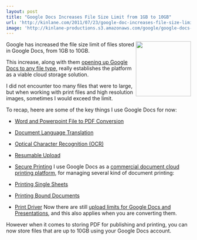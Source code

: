 ```yaml
---
layout: post
title: "Google Docs Increases File Size Limit from 1GB to 10GB"
url: 'http://kinlane.com/2011/07/23/google-doc-increases-file-size-limit-from-1gb-to-10gb/'
image: 'http://kinlane-productions.s3.amazonaws.com/google/google-docs-icon.jpg'
---
```


<img src="http://kinlane-productions.s3.amazonaws.com/google/google-docs-icon.jpg" alt="" width="150" align="right" />

Google has increased the file size limit of files stored in Google Docs, from 1GB to 10GB.

This increase, along with them [opening up Google Docs to any file type,][1] really establishes the platform as a viable cloud storage solution.

I did not encounter too many files that were to large, but when working with print files and high resolution images, sometimes I would exceed the limit.

To recap, heere are some of the key things I use Google Docs for now:

  * [Word and Powerpoint File to PDF Conversion][2]
  * [Document Language Translation][3]
  * [Optical Character Recognition (OCR)][4]
  * [Resumable Upload][5]
  * [Secure Printing][6]
I use Google Docs as a [commercial document cloud printing platform][7], for managing several kind of document printing:

  * [Printing Single Sheets][8]
  * [Printing Bound Documents][9]
  * [Print Driver][10]
Now there are still [upload limits for Google Docs and Presentations][11], and this also applies when you are converting them.

However when it comes to storing PDF for publishing and printing, you can now store files that are up to 10GB using your Google Docs account.

   [1]: http://www.kinlane.com/2011/05/upload-any-file-type-to-google-docs-with-api/ (Opening Up Google Docs to any File Type)
   [2]: http://www.kinlane.com/2011/04/convert-word-and-powerpoint-file-to-pdf-with-google-docs-api/ (Word and Powerpoint File to PDF Conversion)
   [3]: http://www.kinlane.com/2011/02/document-translation-with-google-docs-api/ (Document Language Translation)
   [4]: http://www.kinlane.com/2011/02/optical-character-recognition-ocr-with-google-docs-api/ (Optical Character Recognition)
   [5]: http://code.google.com/apis/gdata/docs/resumable_upload.html (Resumable Upload)
   [6]: http://www.kinlane.com/2011/03/secure-printing-with-google-cloud-print/ (Secure Printing)
   [7]: ../../blog/blog_detail.php?ID=56 (commercial document cloud printing platform)
   [8]: ../../blog/blog_detail.php?ID=128 (Printing Single Sheets)
   [9]: ../../blog/blog_detail.php?ID=129 (Printing Bound Documents)
   [10]: ../../blog/blog_detail.php?ID=130 (Print Driver)
   [11]: ../../blog/blog_detail.php?ID=54 (upload limits for Google Docs and Presentations)
